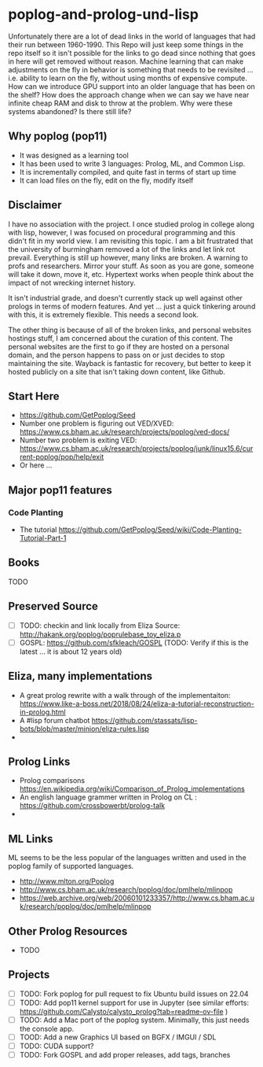 # poplog-and-prolog-und-lisp

Unfortunately there are a lot of dead links in the world of languages that had their run between 1960-1990.  This Repo will just keep some things in the repo itself so it isn't possible for the links to go dead since nothing that goes in here will get removed without reason.  Machine learning that can make adjustments on the fly in behavior is something that needs to be revisited ... i.e. ability to learn on the fly, without using months of expensive compute.  How can we introduce GPU support into an older language that has been on the shelf?  How does the approach change when we can say we have near infinite cheap RAM and disk to throw at the problem.  Why were these systems abandoned?  Is there still life?

## Why poplog (pop11)

- It was designed as a learning tool
- It has been used to write 3 languages: Prolog, ML, and Common Lisp.
- It is incrementally compiled, and quite fast in terms of start up time
- It can load files on the fly, edit on the fly, modify itself

## Disclaimer

I have no association with the project.  I once studied prolog in college along with lisp, however, I was focused on procedural programming and this didn't fit in my world view.  I am revisiting this topic.  I am a bit frustrated that the university of burmingham removed a lot of the links and let link rot prevail.  Everything is still up however, many links are broken.  A warning to profs and researchers.  Mirror your stuff.  As soon as you are gone, someone will take it down, move it, etc.  Hypertext works when people think about the impact of not wrecking internet history.

It isn't industrial grade, and doesn't currently stack up well against other prologs in terms of modern features.  And yet ... just a quick tinkering around with this, it is extremely flexible.   This needs a second look.

The other thing is because of all of the broken links, and personal websites hostings stuff, I am concerned about the curation of this content.  The personal websites are the first to go if they are hosted on a personal domain, and the person happens to pass on or just decides to stop maintaining the site.  Wayback is fantastic for recovery, but better to keep it hosted publicly on a site that isn't taking down content, like Github.

## Start Here

- https://github.com/GetPoplog/Seed
- Number one problem is figuring out VED/XVED: https://www.cs.bham.ac.uk/research/projects/poplog/ved-docs/
- Number two problem is exiting VED: https://www.cs.bham.ac.uk/research/projects/poplog/junk/linux15.6/current-poplog/pop/help/exit
- Or here ...

## Major pop11 features

### Code Planting

- The tutorial https://github.com/GetPoplog/Seed/wiki/Code-Planting-Tutorial-Part-1

## Books

TODO

## Preserved Source

- [ ] TODO: checkin and link locally from Eliza Source: http://hakank.org/poplog/poprulebase_toy_eliza.p
- [ ] GOSPL: https://github.com/sfkleach/GOSPL (TODO: Verify if this is the latest ... it is about 12 years old)

## Eliza, many implementations

- A great prolog rewrite with a walk through of the implementaiton: https://www.like-a-boss.net/2018/08/24/eliza-a-tutorial-reconstruction-in-prolog.html
- A #lisp forum chatbot https://github.com/stassats/lisp-bots/blob/master/minion/eliza-rules.lisp
- 
## Prolog Links

- Prolog comparisons https://en.wikipedia.org/wiki/Comparison_of_Prolog_implementations
- An english language grammer written in Prolog on CL : https://github.com/crossbowerbt/prolog-talk
- 
## ML Links

ML seems to be the less popular of the languages written and used in the poplog family of supported languages.  

- http://www.mlton.org/Poplog
- http://www.cs.bham.ac.uk/research/poplog/doc/pmlhelp/mlinpop
- https://web.archive.org/web/20060101233357/http://www.cs.bham.ac.uk/research/poplog/doc/pmlhelp/mlinpop


## Other Prolog Resources

- TODO

## Projects

- [ ] TODO: Fork poplog for pull request to fix Ubuntu build issues on 22.04
- [ ] TODO: Add pop11 kernel support for use in Jupyter (see similar efforts: https://github.com/Calysto/calysto_prolog?tab=readme-ov-file )
- [ ] TODO: Add a Mac port of the poplog system.  Minimally, this just needs the console app.
- [ ] TOOD: Add a new Graphics UI based on BGFX / IMGUI / SDL
- [ ] TODO: CUDA support?
- [ ] TODO: Fork GOSPL and add proper releases, add tags, branches
